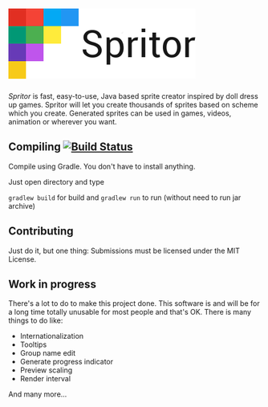 ![Spritor](https://raw.githubusercontent.com/PoprostuRonin/spritor/master/logo.png)
=========
*Spritor* is fast, easy-to-use, Java based sprite creator inspired by doll dress up games.
Spritor will let you create thousands of sprites based on scheme which you create. Generated sprites can be used in games, videos, animation or wherever you want.

Compiling [![Build Status](https://travis-ci.org/PoprostuRonin/spritor.svg?branch=master)](https://travis-ci.org/PoprostuRonin/spritor)
------------
Compile using Gradle. You don't have to install anything.

Just open directory and type

`gradlew build` for build
and
`gradlew run` to run (without need to run jar archive)

Contributing
------------
Just do it, but one thing:
Submissions must be licensed under the MIT License.

Work in progress
------------
There's a lot to do to make this project done.
This software is and will be for a long time totally unusable for most people and that's OK. There is many things to do like:
* Internationalization
* Tooltips
* Group name edit
* Generate progress indicator
* Preview scaling
* Render interval

And many more...

